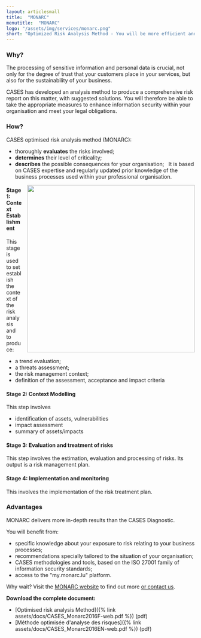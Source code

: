 ```yaml
---
layout: articlesmall
title:  "MONARC"
menutitle:  "MONARC"
logo: "/assets/img/services/monarc.png"
short: "Optimized Risk Analysis Method - You will be more efficient and complete!"
---
```

<h3 class="titre-page">Why?</h3>

The processing of sensitive information and personal data is crucial, not only for the degree of trust that your customers place in your services, but also for the sustainability of your business.

CASES has developed an analysis method to produce a comprehensive risk report on this matter, with suggested solutions. You will therefore be able to take the appropriate measures to enhance information security within your organisation and meet your legal obligations.

<h3 class="titre-page">How?</h3>
CASES optimised risk analysis method (MONARC):

* thoroughly **evaluates** the risks involved;
* **determines** their level of criticality;
* **describes** the possible consequences for your organisation;
 
It is based on CASES expertise and regularly updated prior knowledge of the business processes used within your professional organisation.

<img class="img-service" src="{{ 'assets/img/services/monarccircle.jpg' | relative_url }}" style="float:right; width:448px; margin-left: 15px;" />

<h4 class="title2-page">Stage 1: Context Establishment</h4>
This stage is used to set establish the context of the risk analysis and to produce:

* a trend evaluation;
* a threats assessment;
* the risk management context;
* definition of the assessment, acceptance and impact criteria

<h4 class="title2-page">Stage 2: Context Modelling</h4>
This step involves

* identification of assets, vulnerabilities
* impact assessment
* summary of assets/impacts

<h4 class="title2-page">Stage 3: Evaluation and treatment of risks</h4>
This step involves the estimation, evaluation and processing of risks. Its output is a risk management plan.

<h4 class="title2-page">Stage 4: Implementation and monitoring</h4>
This involves the implementation of the risk treatment plan.

<h3 class="titre-page">Advantages</h3>
MONARC delivers more in-depth results than the CASES Diagnostic.

You will benefit from:

* specific knowledge about your exposure to risk relating to your business processes;
* recommendations specially tailored to the situation of your organisation;
* CASES methodologies and tools, based on the ISO 27001 family of information security standards;
* access to the "my.monarc.lu" platform.

Why wait? Visit the [MONARC website](https://www.monarc.lu) to find out more [or contact us](mailto:services@cases.lu?subject=Monarc).

**Download the complete document:**

* [Optimised risk analysis Method]({% link assets/docs/CASES_Monarc2016F-web.pdf %}) (pdf)
* [Méthode optimisée d'analyse des risques]({% link assets/docs/CASES_Monarc2016EN-web.pdf %}) (pdf)
